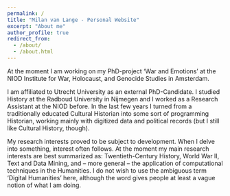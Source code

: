 ```yaml
---
permalink: /
title: "Milan van Lange - Personal Website"
excerpt: "About me"
author_profile: true
redirect_from: 
  - /about/
  - /about.html
---
```


At the moment I am working on my PhD-project ‘War and Emotions’ at the NIOD Institute for War, Holocaust, and Genocide Studies in Amsterdam. 

I am affiliated to Utrecht University as an external PhD-Candidate. I studied History at the Radboud University in Nijmegen and I worked as a Research Assistant at the NIOD before. In the last few years I turned from a traditionally educated Cultural Historian into some sort of programming Historian, working mainly with digitized data and political records (but I still like Cultural History, though). 

My research interests proved to be subject to development. When I delve into something, interest often follows. At the moment my main research interests are best summarized as: Twentieth-Century History, World War II, Text and Data Mining, and – more general – the application of computational techniques in the Humanities. I do not wish to use the ambiguous term ‘Digital Humanities’ here, although the word gives people at least a vague notion of what I am doing. 
